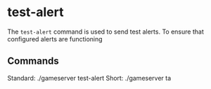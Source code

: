 # test-alert

The `test-alert` command is used to send test alerts. To ensure that configured alerts are functioning

## Commands

Standard: ./gameserver test-alert Short: ./gameserver ta

